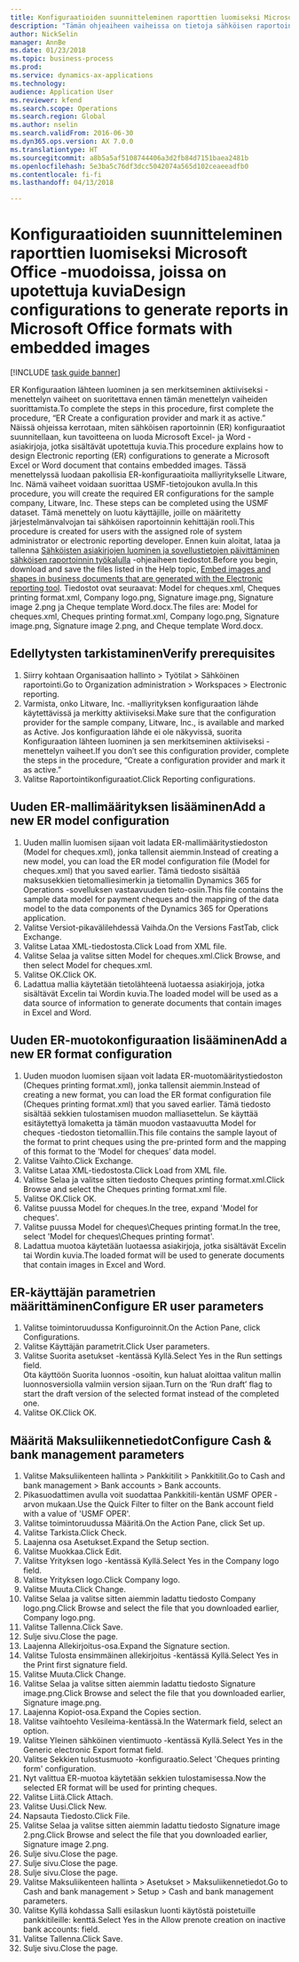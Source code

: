 ```yaml
--- 
title: Konfiguraatioiden suunnitteleminen raporttien luomiseksi Microsoft Office -muodoissa, joissa on upotettuja kuvia
description: "Tämän ohjeaiheen vaiheissa on tietoja sähköisen raportoinnin (ER) määritysten suunnittelusta, kun tavoitteena on luoda sähköisiä Microsoft Office -asiakirjoja (Excel ja Word), jotka sisältävät upotettuja kuvia."
author: NickSelin
manager: AnnBe
ms.date: 01/23/2018
ms.topic: business-process
ms.prod: 
ms.service: dynamics-ax-applications
ms.technology: 
audience: Application User
ms.reviewer: kfend
ms.search.scope: Operations
ms.search.region: Global
ms.author: nselin
ms.search.validFrom: 2016-06-30
ms.dyn365.ops.version: AX 7.0.0
ms.translationtype: HT
ms.sourcegitcommit: a8b5a5af5108744406a3d2fb84d7151baea2481b
ms.openlocfilehash: 5e3ba5c76df3dcc5042074a565d102ceaeeadfb0
ms.contentlocale: fi-fi
ms.lasthandoff: 04/13/2018

---
```

# <a name="design-configurations-to-generate-reports-in-microsoft-office-formats-with-embedded-images"></a><span data-ttu-id="96312-103">Konfiguraatioiden suunnitteleminen raporttien luomiseksi Microsoft Office -muodoissa, joissa on upotettuja kuvia</span><span class="sxs-lookup"><span data-stu-id="96312-103">Design configurations to generate reports in Microsoft Office formats with embedded images</span></span>

[!INCLUDE [task guide banner](../../includes/task-guide-banner.md)]

<span data-ttu-id="96312-104">ER Konfiguraation lähteen luominen ja sen merkitseminen aktiiviseksi -menettelyn vaiheet on suoritettava ennen tämän menettelyn vaiheiden suorittamista.</span><span class="sxs-lookup"><span data-stu-id="96312-104">To complete the steps in this procedure, first complete the procedure, “ER Create a configuration provider and mark it as active.”</span></span> <span data-ttu-id="96312-105">Näissä ohjeissa kerrotaan, miten sähköisen raportoinnin (ER) konfiguraatiot suunnitellaan, kun tavoitteena on luoda Microsoft Excel- ja Word -asiakirjoja, jotka sisältävät upotettuja kuvia.</span><span class="sxs-lookup"><span data-stu-id="96312-105">This procedure explains how to design Electronic reporting (ER) configurations to generate a Microsoft Excel or Word document that contains embedded images.</span></span> <span data-ttu-id="96312-106">Tässä menettelyssä luodaan pakollisia ER-konfiguraatioita malliyritykselle Litware, Inc. Nämä vaiheet voidaan suorittaa USMF-tietojoukon avulla.</span><span class="sxs-lookup"><span data-stu-id="96312-106">In this procedure, you will create the required ER configurations for the sample company, Litware, Inc. These steps can be completed using the USMF dataset.</span></span> <span data-ttu-id="96312-107">Tämä menettely on luotu käyttäjille, joille on määritetty järjestelmänvalvojan tai sähköisen raportoinnin kehittäjän rooli.</span><span class="sxs-lookup"><span data-stu-id="96312-107">This procedure is created for users with the assigned role of system administrator or electronic reporting developer.</span></span> <span data-ttu-id="96312-108">Ennen kuin aloitat, lataa ja tallenna [Sähköisten asiakirjojen luominen ja sovellustietojen päivittäminen sähköisen raportoinnin työkalulla](../electronic-reporting-embed-images-shapes.md) -ohjeaiheen tiedostot.</span><span class="sxs-lookup"><span data-stu-id="96312-108">Before you begin, download and save the files listed in the Help topic, [Embed images and shapes in business documents that are generated with the Electronic reporting tool](../electronic-reporting-embed-images-shapes.md).</span></span> <span data-ttu-id="96312-109">Tiedostot ovat seuraavat: Model for cheques.xml, Cheques printing format.xml, Company logo.png, Signature image.png, Signature image 2.png ja Cheque template Word.docx.</span><span class="sxs-lookup"><span data-stu-id="96312-109">The files are: Model for cheques.xml, Cheques printing format.xml, Company logo.png, Signature image.png, Signature image 2.png, and Cheque template Word.docx.</span></span>

## <a name="verify-prerequisites"></a><span data-ttu-id="96312-110">Edellytysten tarkistaminen</span><span class="sxs-lookup"><span data-stu-id="96312-110">Verify prerequisites</span></span>  
 1. <span data-ttu-id="96312-111">Siirry kohtaan Organisaation hallinto > Työtilat > Sähköinen raportointi.</span><span class="sxs-lookup"><span data-stu-id="96312-111">Go to Organization administration > Workspaces > Electronic reporting.</span></span>  
 2. <span data-ttu-id="96312-112">Varmista, onko Litware, Inc. -malliyrityksen konfiguraation lähde käytettävissä ja merkitty aktiiviseksi.</span><span class="sxs-lookup"><span data-stu-id="96312-112">Make sure that the configuration provider for the sample company, Litware, Inc., is available and marked as Active.</span></span> <span data-ttu-id="96312-113">Jos konfiguraation lähde ei ole näkyvissä, suorita Konfiguraation lähteen luominen ja sen merkitseminen aktiiviseksi -menettelyn vaiheet.</span><span class="sxs-lookup"><span data-stu-id="96312-113">If you don’t see this configuration provider, complete the steps in the procedure, “Create a configuration provider and mark it as active.”</span></span>   
 3. <span data-ttu-id="96312-114">Valitse Raportointikonfiguraatiot.</span><span class="sxs-lookup"><span data-stu-id="96312-114">Click Reporting configurations.</span></span>  
 
## <a name="add-a-new-er-model-configuration"></a><span data-ttu-id="96312-115">Uuden ER-mallimäärityksen lisääminen</span><span class="sxs-lookup"><span data-stu-id="96312-115">Add a new ER model configuration</span></span>  
 1. <span data-ttu-id="96312-116">Uuden mallin luomisen sijaan voit ladata ER-mallimääritystiedoston (Model for cheques.xml), jonka tallensit aiemmin.</span><span class="sxs-lookup"><span data-stu-id="96312-116">Instead of creating a new model, you can load the ER model configuration file (Model for cheques.xml) that you saved earlier.</span></span> <span data-ttu-id="96312-117">Tämä tiedosto sisältää maksusekkien tietomalliesimerkin ja tietomallin Dynamics 365 for Operations -sovelluksen vastaavuuden tieto-osiin.</span><span class="sxs-lookup"><span data-stu-id="96312-117">This file contains the sample data model for payment cheques and the mapping of the data model to the data components of the Dynamics 365 for Operations application.</span></span>   
 2. <span data-ttu-id="96312-118">Valitse Versiot-pikavälilehdessä Vaihda.</span><span class="sxs-lookup"><span data-stu-id="96312-118">On the Versions FastTab, click Exchange.</span></span>   
 3. <span data-ttu-id="96312-119">Valitse Lataa XML-tiedostosta.</span><span class="sxs-lookup"><span data-stu-id="96312-119">Click Load from XML file.</span></span>  
 4. <span data-ttu-id="96312-120">Valitse Selaa ja valitse sitten Model for cheques.xml.</span><span class="sxs-lookup"><span data-stu-id="96312-120">Click Browse, and then select Model for cheques.xml.</span></span>   
 5. <span data-ttu-id="96312-121">Valitse OK.</span><span class="sxs-lookup"><span data-stu-id="96312-121">Click OK.</span></span>  
 6. <span data-ttu-id="96312-122">Ladattua mallia käytetään tietolähteenä luotaessa asiakirjoja, jotka sisältävät Excelin tai Wordin kuvia.</span><span class="sxs-lookup"><span data-stu-id="96312-122">The loaded model will be used as a data source of information to generate documents that contain images in Excel and Word.</span></span>  

## <a name="add-a-new-er-format-configuration"></a><span data-ttu-id="96312-123">Uuden ER-muotokonfiguraation lisääminen</span><span class="sxs-lookup"><span data-stu-id="96312-123">Add a new ER format configuration</span></span>  
 1. <span data-ttu-id="96312-124">Uuden muodon luomisen sijaan voit ladata ER-muotomääritystiedoston (Cheques printing format.xml), jonka tallensit aiemmin.</span><span class="sxs-lookup"><span data-stu-id="96312-124">Instead of creating a new format, you can load the ER format configuration file (Cheques printing format.xml) that you saved earlier.</span></span> <span data-ttu-id="96312-125">Tämä tiedosto sisältää sekkien tulostamisen muodon malliasettelun. Se käyttää esitäytettyä lomaketta ja tämän muodon vastaavuutta Model for cheques -tiedoston tietomalliin.</span><span class="sxs-lookup"><span data-stu-id="96312-125">This file contains the sample layout of the format to print cheques using the pre-printed form and the mapping of this format to the ‘Model for cheques’ data model.</span></span>   
 2. <span data-ttu-id="96312-126">Valitse Vaihto.</span><span class="sxs-lookup"><span data-stu-id="96312-126">Click Exchange.</span></span>  
 3. <span data-ttu-id="96312-127">Valitse Lataa XML-tiedostosta.</span><span class="sxs-lookup"><span data-stu-id="96312-127">Click Load from XML file.</span></span>  
 4. <span data-ttu-id="96312-128">Valitse Selaa ja valitse sitten tiedosto Cheques printing format.xml.</span><span class="sxs-lookup"><span data-stu-id="96312-128">Click Browse and select the Cheques printing format.xml file.</span></span>   
 5. <span data-ttu-id="96312-129">Valitse OK.</span><span class="sxs-lookup"><span data-stu-id="96312-129">Click OK.</span></span>  
 6. <span data-ttu-id="96312-130">Valitse puussa Model for cheques.</span><span class="sxs-lookup"><span data-stu-id="96312-130">In the tree, expand 'Model for cheques'.</span></span>  
 7. <span data-ttu-id="96312-131">Valitse puussa Model for cheques\Cheques printing format.</span><span class="sxs-lookup"><span data-stu-id="96312-131">In the tree, select 'Model for cheques\Cheques printing format'.</span></span>  
 8. <span data-ttu-id="96312-132">Ladattua muotoa käytetään luotaessa asiakirjoja, jotka sisältävät Excelin tai Wordin kuvia.</span><span class="sxs-lookup"><span data-stu-id="96312-132">The loaded format will be used to generate documents that contain images in Excel and Word.</span></span>   

## <a name="configure-er-user-parameters"></a><span data-ttu-id="96312-133">ER-käyttäjän parametrien määrittäminen</span><span class="sxs-lookup"><span data-stu-id="96312-133">Configure ER user parameters</span></span>  
 1. <span data-ttu-id="96312-134">Valitse toimintoruudussa Konfiguroinnit.</span><span class="sxs-lookup"><span data-stu-id="96312-134">On the Action Pane, click Configurations.</span></span>  
 2. <span data-ttu-id="96312-135">Valitse Käyttäjän parametrit.</span><span class="sxs-lookup"><span data-stu-id="96312-135">Click User parameters.</span></span>  
 3. <span data-ttu-id="96312-136">Valitse Suorita asetukset -kentässä Kyllä.</span><span class="sxs-lookup"><span data-stu-id="96312-136">Select Yes in the Run settings field.</span></span>  
  <span data-ttu-id="96312-137">Ota käyttöön Suorita luonnos -osoitin, kun haluat aloittaa valitun mallin luonnosversiolla valmiin version sijaan.</span><span class="sxs-lookup"><span data-stu-id="96312-137">Turn on the ‘Run draft’ flag to start the draft version of the selected format instead of the completed one.</span></span>  
 4. <span data-ttu-id="96312-138">Valitse OK.</span><span class="sxs-lookup"><span data-stu-id="96312-138">Click OK.</span></span>  

## <a name="configure-cash--bank-management-parameters"></a><span data-ttu-id="96312-139">Määritä Maksuliikennetiedot</span><span class="sxs-lookup"><span data-stu-id="96312-139">Configure Cash & bank management parameters</span></span>  
 1. <span data-ttu-id="96312-140">Valitse Maksuliikenteen hallinta > Pankkitilit > Pankkitilit.</span><span class="sxs-lookup"><span data-stu-id="96312-140">Go to Cash and bank management > Bank accounts > Bank accounts.</span></span>  
 2. <span data-ttu-id="96312-141">Pikasuodattimen avulla voit suodattaa Pankkitili-kentän USMF OPER -arvon mukaan.</span><span class="sxs-lookup"><span data-stu-id="96312-141">Use the Quick Filter to filter on the Bank account field with a value of 'USMF OPER'.</span></span>  
 3. <span data-ttu-id="96312-142">Valitse toimintoruudussa Määritä.</span><span class="sxs-lookup"><span data-stu-id="96312-142">On the Action Pane, click Set up.</span></span>  
 4. <span data-ttu-id="96312-143">Valitse Tarkista.</span><span class="sxs-lookup"><span data-stu-id="96312-143">Click Check.</span></span>  
 5. <span data-ttu-id="96312-144">Laajenna osa Asetukset.</span><span class="sxs-lookup"><span data-stu-id="96312-144">Expand the Setup section.</span></span>  
 6. <span data-ttu-id="96312-145">Valitse Muokkaa.</span><span class="sxs-lookup"><span data-stu-id="96312-145">Click Edit.</span></span>  
 7. <span data-ttu-id="96312-146">Valitse Yrityksen logo -kentässä Kyllä.</span><span class="sxs-lookup"><span data-stu-id="96312-146">Select Yes in the Company logo field.</span></span>  
 8. <span data-ttu-id="96312-147">Valitse Yrityksen logo.</span><span class="sxs-lookup"><span data-stu-id="96312-147">Click Company logo.</span></span>  
 9. <span data-ttu-id="96312-148">Valitse Muuta.</span><span class="sxs-lookup"><span data-stu-id="96312-148">Click Change.</span></span>  
 10. <span data-ttu-id="96312-149">Valitse Selaa ja valitse sitten aiemmin ladattu tiedosto Company logo.png.</span><span class="sxs-lookup"><span data-stu-id="96312-149">Click Browse and select the file that you downloaded earlier, Company logo.png.</span></span>   
 11. <span data-ttu-id="96312-150">Valitse Tallenna.</span><span class="sxs-lookup"><span data-stu-id="96312-150">Click Save.</span></span>  
 12. <span data-ttu-id="96312-151">Sulje sivu.</span><span class="sxs-lookup"><span data-stu-id="96312-151">Close the page.</span></span>  
 13. <span data-ttu-id="96312-152">Laajenna Allekirjoitus-osa.</span><span class="sxs-lookup"><span data-stu-id="96312-152">Expand the Signature section.</span></span>  
 14. <span data-ttu-id="96312-153">Valitse Tulosta ensimmäinen allekirjoitus -kentässä Kyllä.</span><span class="sxs-lookup"><span data-stu-id="96312-153">Select Yes in the Print first signature field.</span></span>  
 15. <span data-ttu-id="96312-154">Valitse Muuta.</span><span class="sxs-lookup"><span data-stu-id="96312-154">Click Change.</span></span>  
 16. <span data-ttu-id="96312-155">Valitse Selaa ja valitse sitten aiemmin ladattu tiedosto Signature image.png.</span><span class="sxs-lookup"><span data-stu-id="96312-155">Click Browse and select the file that you downloaded earlier, Signature image.png.</span></span>   
 17. <span data-ttu-id="96312-156">Laajenna Kopiot-osa.</span><span class="sxs-lookup"><span data-stu-id="96312-156">Expand the Copies section.</span></span>  
 18. <span data-ttu-id="96312-157">Valitse vaihtoehto Vesileima-kentässä.</span><span class="sxs-lookup"><span data-stu-id="96312-157">In the Watermark field, select an option.</span></span>  
 19. <span data-ttu-id="96312-158">Valitse Yleinen sähköinen vientimuoto -kentässä Kyllä.</span><span class="sxs-lookup"><span data-stu-id="96312-158">Select Yes in the Generic electronic Export format field.</span></span>  
 20. <span data-ttu-id="96312-159">Valitse Sekkien tulostusmuoto -konfiguraatio.</span><span class="sxs-lookup"><span data-stu-id="96312-159">Select 'Cheques printing form' configuration.</span></span>  
 21. <span data-ttu-id="96312-160">Nyt valittua ER-muotoa käytetään sekkien tulostamisessa.</span><span class="sxs-lookup"><span data-stu-id="96312-160">Now the selected ER format will be used for printing cheques.</span></span>  
 22. <span data-ttu-id="96312-161">Valitse Liitä.</span><span class="sxs-lookup"><span data-stu-id="96312-161">Click Attach.</span></span>  
 23. <span data-ttu-id="96312-162">Valitse Uusi.</span><span class="sxs-lookup"><span data-stu-id="96312-162">Click New.</span></span>  
 24. <span data-ttu-id="96312-163">Napsauta Tiedosto.</span><span class="sxs-lookup"><span data-stu-id="96312-163">Click File.</span></span>  
 25. <span data-ttu-id="96312-164">Valitse Selaa ja valitse sitten aiemmin ladattu tiedosto Signature image 2.png.</span><span class="sxs-lookup"><span data-stu-id="96312-164">Click Browse and select the file that you downloaded earlier, Signature image 2.png.</span></span>   
 26. <span data-ttu-id="96312-165">Sulje sivu.</span><span class="sxs-lookup"><span data-stu-id="96312-165">Close the page.</span></span>  
 27. <span data-ttu-id="96312-166">Sulje sivu.</span><span class="sxs-lookup"><span data-stu-id="96312-166">Close the page.</span></span>  
 28. <span data-ttu-id="96312-167">Sulje sivu.</span><span class="sxs-lookup"><span data-stu-id="96312-167">Close the page.</span></span>  
 29. <span data-ttu-id="96312-168">Valitse Maksuliikenteen hallinta > Asetukset > Maksuliikennetiedot.</span><span class="sxs-lookup"><span data-stu-id="96312-168">Go to Cash and bank management > Setup > Cash and bank management parameters.</span></span>  
 30. <span data-ttu-id="96312-169">Valitse Kyllä kohdassa Salli esilaskun luonti käytöstä poistetuille pankkitileille: kenttä.</span><span class="sxs-lookup"><span data-stu-id="96312-169">Select Yes in the Allow prenote creation on inactive bank accounts: field.</span></span>  
 31. <span data-ttu-id="96312-170">Valitse Tallenna.</span><span class="sxs-lookup"><span data-stu-id="96312-170">Click Save.</span></span>  
 32. <span data-ttu-id="96312-171">Sulje sivu.</span><span class="sxs-lookup"><span data-stu-id="96312-171">Close the page.</span></span>  

